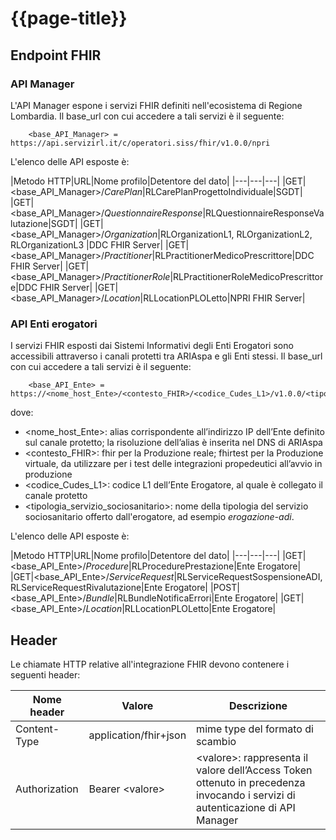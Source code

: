 # {{page-title}}

## Endpoint FHIR

### API Manager
L'API Manager espone i servizi FHIR definiti nell'ecosistema di Regione Lombardia. 
Il base_url con cui accedere a tali servizi è il seguente:
        
        <base_API_Manager> = https://api.servizirl.it/c/operatori.siss/fhir/v1.0.0/npri

L'elenco delle API esposte è:

|Metodo HTTP|URL|Nome profilo|Detentore del dato|
|---|---|---|
|GET|<base_API_Manager>/_CarePlan_|RLCarePlanProgettoIndividuale|SGDT|
|GET|<base_API_Manager>/_QuestionnaireResponse_|RLQuestionnaireResponseValutazione|SGDT|
|GET|<base_API_Manager>/_Organization_|RLOrganizationL1, RLOrganizationL2, RLOrganizationL3 |DDC FHIR Server|
|GET|<base_API_Manager>/_Practitioner_|RLPractitionerMedicoPrescrittore|DDC FHIR Server|
|GET|<base_API_Manager>/_PractitionerRole_|RLPractitionerRoleMedicoPrescrittore|DDC FHIR Server|
|GET|<base_API_Manager>/_Location_|RLLocationPLOLetto|NPRI FHIR Server|

### API Enti erogatori
I servizi FHIR esposti dai Sistemi Informativi degli Enti Erogatori sono accessibili attraverso i canali protetti tra ARIAspa e gli Enti stessi.
Il base_url con cui accedere a tali servizi è il seguente:

        <base_API_Ente> = https://<nome_host_Ente>/<contesto_FHIR>/<codice_Cudes_L1>/v1.0.0/<tipologia_servizio_sociosanitario>

dove:
- <nome_host_Ente>: alias corrispondente all’indirizzo IP dell’Ente definito sul canale protetto; la risoluzione dell’alias è inserita nel DNS di ARIAspa
- <contesto_FHIR>: fhir per la Produzione reale; fhirtest per la Produzione virtuale, da utilizzare per i test delle integrazioni propedeutici all’avvio in produzione
- <codice_Cudes_L1>: codice L1 dell’Ente Erogatore, al quale è collegato il canale protetto
- <tipologia_servizio_sociosanitario>: nome della tipologia del servizio sociosanitario offerto dall'erogatore, ad esempio _erogazione-adi_.

L'elenco delle API esposte è:

|Metodo HTTP|URL|Nome profilo|Detentore del dato|
|---|---|---|
|GET|<base_API_Ente>/_Procedure_|RLProcedurePrestazione|Ente Erogatore|
|GET|<base_API_Ente>/_ServiceRequest_|RLServiceRequestSospensioneADI, RLServiceRequestRivalutazione|Ente Erogatore|
|POST|<base_API_Ente>/_Bundle_|RLBundleNotificaErrori|Ente Erogatore|
|GET|<base_API_Ente>/_Location_|RLLocationPLOLetto|Ente Erogatore|

## Header 
Le chiamate HTTP relative all'integrazione FHIR devono contenere i seguenti header:

|Nome header|Valore|Descrizione|
|---|---|---|
|Content-Type|application/fhir+json|mime type del formato di scambio|
|Authorization | Bearer \<valore\> | \<valore\>: rappresenta il valore dell’Access Token ottenuto in precedenza invocando i servizi di autenticazione di API Manager |


